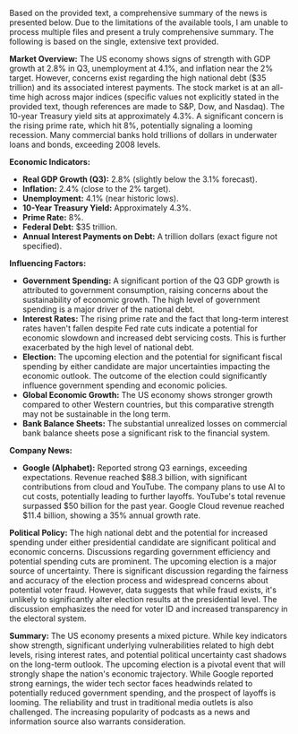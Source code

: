 Based on the provided text, a comprehensive summary of the news is presented below. Due to the limitations of the available tools, I am unable to process multiple files and present a truly comprehensive summary.  The following is based on the single, extensive text provided.


**Market Overview:** The US economy shows signs of strength with GDP growth at 2.8% in Q3, unemployment at 4.1%, and inflation near the 2% target. However, concerns exist regarding the high national debt ($35 trillion) and its associated interest payments.  The stock market is at an all-time high across major indices (specific values not explicitly stated in the provided text, though references are made to S&P, Dow, and Nasdaq).  The 10-year Treasury yield sits at approximately 4.3%.  A significant concern is the rising prime rate, which hit 8%, potentially signaling a looming recession.  Many commercial banks hold trillions of dollars in underwater loans and bonds, exceeding 2008 levels.


**Economic Indicators:**

* **Real GDP Growth (Q3):** 2.8% (slightly below the 3.1% forecast).
* **Inflation:** 2.4% (close to the 2% target).
* **Unemployment:** 4.1% (near historic lows).
* **10-Year Treasury Yield:** Approximately 4.3%.
* **Prime Rate:** 8%.
* **Federal Debt:** $35 trillion.
* **Annual Interest Payments on Debt:**  A trillion dollars (exact figure not specified).

**Influencing Factors:**

* **Government Spending:** A significant portion of the Q3 GDP growth is attributed to government consumption, raising concerns about the sustainability of economic growth.  The high level of government spending is a major driver of the national debt.
* **Interest Rates:**  The rising prime rate and the fact that long-term interest rates haven't fallen despite Fed rate cuts indicate a potential for economic slowdown and increased debt servicing costs.  This is further exacerbated by the high level of national debt.
* **Election:** The upcoming election and the potential for significant fiscal spending by either candidate are major uncertainties impacting the economic outlook.  The outcome of the election could significantly influence government spending and economic policies.
* **Global Economic Growth:** The US economy shows stronger growth compared to other Western countries, but this comparative strength may not be sustainable in the long term.
* **Bank Balance Sheets:** The substantial unrealized losses on commercial bank balance sheets pose a significant risk to the financial system.


**Company News:**

* **Google (Alphabet):** Reported strong Q3 earnings, exceeding expectations.  Revenue reached $88.3 billion, with significant contributions from cloud and YouTube.  The company plans to use AI to cut costs, potentially leading to further layoffs.  YouTube's total revenue surpassed $50 billion for the past year. Google Cloud revenue reached $11.4 billion, showing a 35% annual growth rate.

**Political Policy:**  The high national debt and the potential for increased spending under either presidential candidate are significant political and economic concerns.  Discussions regarding government efficiency and potential spending cuts are prominent. The upcoming election is a major source of uncertainty. There is significant discussion regarding the fairness and accuracy of the election process and widespread concerns about potential voter fraud.  However, data suggests that while fraud exists, it's unlikely to significantly alter election results at the presidential level.  The discussion emphasizes the need for voter ID and increased transparency in the electoral system.


**Summary:** The US economy presents a mixed picture. While key indicators show strength, significant underlying vulnerabilities related to high debt levels, rising interest rates, and potential political uncertainty cast shadows on the long-term outlook.  The upcoming election is a pivotal event that will strongly shape the nation's economic trajectory.  While Google reported strong earnings, the wider tech sector faces headwinds related to potentially reduced government spending, and the prospect of layoffs is looming. The reliability and trust in traditional media outlets is also challenged.  The increasing popularity of podcasts as a news and information source also warrants consideration.